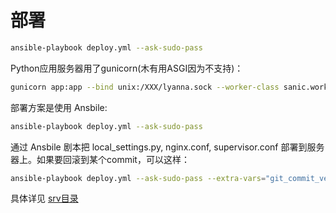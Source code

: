 # 部署

```bash
ansible-playbook deploy.yml --ask-sudo-pass
```

Python应用服务器用了gunicorn(木有用ASGI因为不支持)：

```bash
gunicorn app:app --bind unix:/XXX/lyanna.sock --worker-class sanic.worker.GunicornWorker
```

部署方案是使用 Ansbile:

```bash
ansible-playbook deploy.yml --ask-sudo-pass
```

通过 Ansbile 剧本把 local_settings.py, nginx.conf, supervisor.conf 部署到服务器上。如果要回滚到某个commit，可以这样：

```bash
ansible-playbook deploy.yml --ask-sudo-pass --extra-vars="git_commit_version=THE_COMMIT_VERSION"
```

具体详见 [srv目录](https://github.com/dongweiming/lyanna/tree/master/srv)
